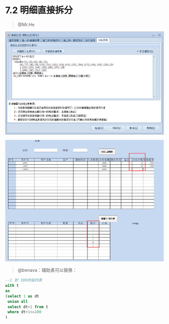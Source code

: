 # 7.2 明细直接拆分

> @Mr.He

![](../img/7.2.1.png)

![](../img/7.2.2.png)

> @benava：辅助表可以替换：

```sql
--1 到 100的临时表
with t
as
(select 1 as dt
 union all
 select dt+1 from t
 where dt+1<=100
)
```
